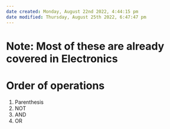 ```yaml
---
date created: Monday, August 22nd 2022, 4:44:15 pm
date modified: Thursday, August 25th 2022, 6:47:47 pm
---
```


# Note: Most of these are already covered in Electronics

# Order of operations

1. Parenthesis
2. NOT
3. AND
4. OR